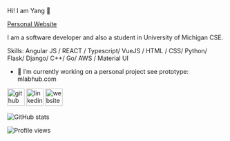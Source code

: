 Hi! I am Yang 👋

[Personal Website](https://liyangg.com)

I am a software developer and also a student in University of Michigan CSE.

Skills: Angular JS / REACT / Typescript/ VueJS / HTML / CSS/ Python/ Flask/ Django/ C++/ Go/ AWS / Material UI

- 🌱 I’m currently working on a personal project see prototype: mlabhub.com


[<img src='https://cdn.jsdelivr.net/npm/simple-icons@3.0.1/icons/github.svg' alt='github' height='40'>](https://github.com/polyeung)  [<img src='https://cdn.jsdelivr.net/npm/simple-icons@3.0.1/icons/linkedin.svg' alt='linkedin' height='40'>](https://www.linkedin.com/in/https://www.linkedin.com/in/yang0921//)  [<img src='https://cdn.jsdelivr.net/npm/simple-icons@3.0.1/icons/icloud.svg' alt='website' height='40'>]( https://polyeung.github.io/personal-web/)  

![GitHub stats](https://github-readme-stats.vercel.app/api?username=polyeung&show_icons=true)  

![Profile views](https://gpvc.arturio.dev/polyeung)  
